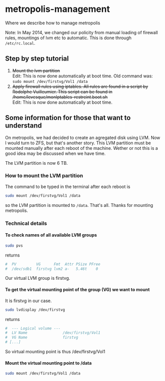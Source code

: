 metropolis-management
=====================

Where we describe how to manage metropolis

Note: In May 2014, we changed our policity from manual loading of firewall rules, mountings of lvm etc to automatic. This is done through `/etc/rc.local`.

## Step by step tutorial

1. ~~Mount the lvm partition~~  
Edit: This is now done automatically at boot time. Old command was: 
```sudo mount /dev/firstvg/Vol1 /data```
2. ~~Apply firewall rules using iptables. All rules are found in a script by Rodolphe Vuilleumier. This script can be found in /home/levesque/monIptables-restreint.boot.sh~~  
Edit: This is now done automatically at boot time.



## Some information for those that want to understand

On metropolis, we had decided to create an agregated disk using LVM. Now I would turn to ZFS, but that's another story.
This LVM partition must be mounted manually after each reboot of the machine. Wether or not this is a good idea may be discussed when we have time.

The LVM partition is now 6 TB.

### How to mount the LVM partition

The command to be typed in the terminal after each reboot is
```bash
sudo mount /dev/firstvg/Vol1 /data
```
so the LVM partition is mounted to `/data`. That's all. Thanks for mounting metropolis.


### Technical details

#### To check names of all available LVM groups
```bash
sudo pvs
```
returns
```bash
#  PV         VG      Fmt  Attr PSize PFree
#  /dev/sdb1  firstvg lvm2 a-   5.46t    0
```
Our virtual LVM group is firstvg.

#### To get the virtual mounting point of the group (VG) we want to mount

It is firstvg in our case.

```bash
sudo lvdisplay /dev/firstvg
```
returns
```bash
#  --- Logical volume ---
#  LV Name                /dev/firstvg/Vol1
#  VG Name                firstvg
# [...]
```
So virtual mounting point is thus /dev/firstvg/Vol1

#### Mount the virtual mounting point to /data

```bash
sudo mount /dev/firstvg/Vol1 /data
```
